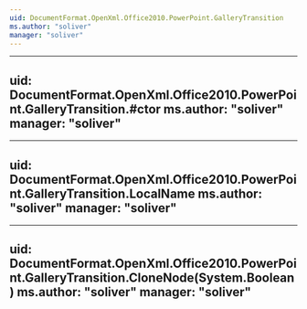 ```yaml
---
uid: DocumentFormat.OpenXml.Office2010.PowerPoint.GalleryTransition
ms.author: "soliver"
manager: "soliver"
---
```


---
uid: DocumentFormat.OpenXml.Office2010.PowerPoint.GalleryTransition.#ctor
ms.author: "soliver"
manager: "soliver"
---

---
uid: DocumentFormat.OpenXml.Office2010.PowerPoint.GalleryTransition.LocalName
ms.author: "soliver"
manager: "soliver"
---

---
uid: DocumentFormat.OpenXml.Office2010.PowerPoint.GalleryTransition.CloneNode(System.Boolean)
ms.author: "soliver"
manager: "soliver"
---
